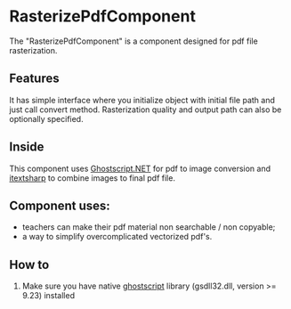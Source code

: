 # RasterizePdfComponent
The "RasterizePdfComponent" is a component designed for pdf file rasterization.

## Features
It has simple interface where you initialize object with initial file path and just call convert method. Rasterization quality and output path can also be optionally specified.

## Inside
This component uses [Ghostscript.NET](https://github.com/jhabjan/Ghostscript.NET) for pdf to image conversion and [itextsharp](https://github.com/itext/itextsharp) to combine images to final pdf file.

## Component uses:
* teachers can make their pdf material non searchable / non copyable;
* a way to simplify overcomplicated vectorized pdf's.

## How to
1. Make sure you have native [ghostscript](https://www.ghostscript.com/download/gsdnld.html) library (gsdll32.dll, version >= 9.23) installed
